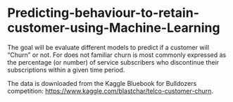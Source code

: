# Predicting-behaviour-to-retain-customer-using-Machine-Learning
The goal will be evaluate different models to predict if a customer will “Churn” or not. For does not familiar churn is most commonly expressed as the percentage (or number) of service subscribers who discontinue their subscriptions within a given time period.

The data is downloaded from the Kaggle Bluebook for Bulldozers competition: https://www.kaggle.com/blastchar/telco-customer-churn.

